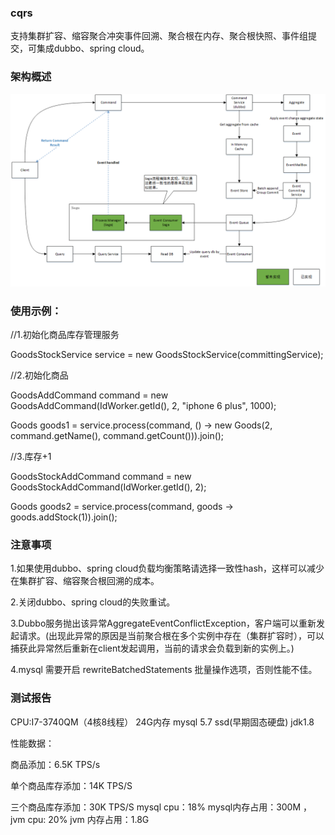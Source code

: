 ### cqrs
支持集群扩容、缩容聚合冲突事件回溯、聚合根在内存、聚合根快照、事件组提交，可集成dubbo、spring cloud。

### 架构概述
![架构图](https://github.com/654894017/cqrs/blob/master/image/71895e721aced94523d752f63e5cb0c.png?raw=true) 

### 使用示例：

//1.初始化商品库存管理服务

GoodsStockService service = new GoodsStockService(committingService);

//2.初始化商品

GoodsAddCommand command = new GoodsAddCommand(IdWorker.getId(), 2, "iphone 6 plus", 1000);

Goods goods1 = service.process(command, () -> new Goods(2, command.getName(), command.getCount())).join();

//3.库存+1

GoodsStockAddCommand command = new GoodsStockAddCommand(IdWorker.getId(), 2);

Goods goods2 = service.process(command, goods -> goods.addStock(1)).join();


### 注意事项

1.如果使用dubbo、spring cloud负载均衡策略请选择一致性hash，这样可以减少在集群扩容、缩容聚合根回溯的成本。

2.关闭dubbo、spring cloud的失败重试。

3.Dubbo服务抛出该异常AggregateEventConflictException，客户端可以重新发起请求。(出现此异常的原因是当前聚合根在多个实例中存在（集群扩容时），可以捕获此异常然后重新在client发起调用，当前的请求会负载到新的实例上。)

4.mysql 需要开启 rewriteBatchedStatements 批量操作选项，否则性能不佳。

### 测试报告

CPU:I7-3740QM（4核8线程）   24G内存   mysql 5.7   ssd(早期固态硬盘)  jdk1.8

性能数据：

商品添加：6.5K TPS/s

单个商品库存添加：14K TPS/S

三个商品库存添加：30K TPS/S     mysql cpu：18%  mysql内存占用：300M ， jvm cpu: 20%  jvm 内存占用：1.8G 






